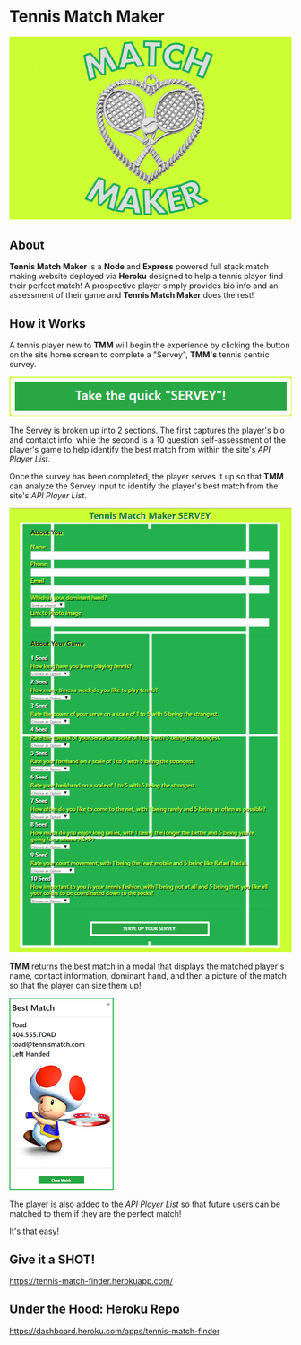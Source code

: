 # Tennis Match Maker

![](app/public/images/logo.png)

## About

**Tennis Match Maker** is a **Node** and **Express** powered full stack match making website deployed via **Heroku** designed to help a tennis player find their perfect match!  A prospective player simply provides bio info and an assessment of their game and **Tennis Match Maker** does the rest!

## How it Works
 
A tennis player new to **TMM** will begin the experience by clicking the button on the site home screen to complete a "Servey", **TMM's** tennis centric survey. 

![](app/public/images/survey.png)

The Servey is broken up into 2 sections.  The first captures the player's bio and contatct info, while the second is a 10 question self-assessment of the player's game to help identify the best match from within the site's _API Player List_. 

Once the survey has been completed, the player serves it up so that **TMM** can analyze the Servey input to identify the player's best match from the site's _API Player List_.

![](app/public/images/serveyscreen.png)

**TMM** returns the best match in a modal that displays the matched player's name, contact information, dominant hand, and then a picture of the match so that the player can size them up!

![](app/public/images/matchmodal.png)

The player is also added to the _API Player List_ so that future users can be matched to them if they are the perfect match!

It's that easy!

## Give it a SHOT!

https://tennis-match-finder.herokuapp.com/

## Under the Hood: Heroku Repo

https://dashboard.heroku.com/apps/tennis-match-finder


